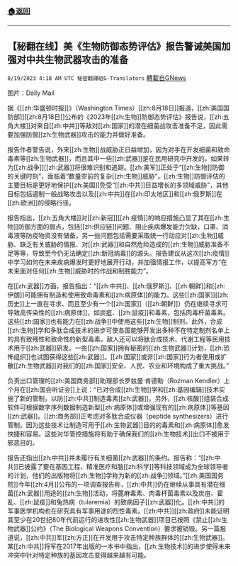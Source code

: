 ###  [:house:返回](README.md)
---


## 【秘翻在线】美《生物防御态势评估》报告警诫美国加强对中共生物武器攻击的准备
`8/19/2023 4:18 AM UTC 秘密翻譯組G-Translators` [轉載自GNews](https://gnews.org/articles/1569877)

图片：Daily Mail

据《[[zh:华盛顿时报]]》（Washington Times）[[zh:8月18日]]报道，[[zh:美国国防部]][[zh:8月18日]]公布的《2023年[[zh:生物]]防御态势评估》报告说，[[zh:五角大楼]]对来自[[zh:中共]]等敌对[[zh:国家]]的潜在细菌战攻击准备不足，因此需要加强防御[[zh:生物武器]]攻击的能力并做好准备。

报告作者警告说，外来[[zh:生物]]战威胁正日益增加，因为对手在开发细菌和致命毒素等[[zh:生物武器]]，而且其中一些[[zh:武器]]是在民用研究中开发的，如果转为[[zh:战争]][[zh:武器]]将很难识别和追踪。[[zh:美军]]正处于“[[zh:生物]]防御的关键时刻”，面临着“数量空前的复杂[[zh:生物]]威胁”。[[zh:生物]]防御评估的主要目标是更好地保护[[zh:美国]]免受“[[zh:中共]]日益增长的多领域威胁”，其他目标包括遏制一般战略攻击以及[[zh:中共]]在[[zh:印太地区]]和[[zh:俄罗斯]]在[[zh:欧洲]]的侵略行径。

报告指出，[[zh:五角大楼]]对[[zh:新冠]][[zh:疫情]]的响应措施凸显了其在[[zh:生物]]防御方面的弱点，包括[[zh:供应链]]问题、阻止疾病爆发能力欠缺，口罩、消毒液等防疫物资没有储备。另一些问题包括需要采取统一行动应对[[zh:生物]]威胁、缺乏有关威胁的情报、对[[zh:武器]]和自然危险造成的[[zh:生物]]威胁准备不足等等，导致至今仍无法确定[[zh:新冠病毒]]的源头。报告建议从这次[[zh:疫情]]中学习如何在未来疾病爆发时更好地展开行动，并加强情报工作，以提高军方“在未来面对任何[[zh:生物]]威胁时的作战和制胜能力”。

在[[zh:武器]]方面，报告指出：“[[zh:中共]]、[[zh:俄罗斯]]、[[zh:朝鲜]]和[[zh:伊朗]]可能拥有制造和使用致命毒素和[[zh:病原体]]的能力。这些[[zh:国家]][[zh:历史]]上一直在寻求、而且至少有一个[[zh:国家]]（[[zh:朝鲜]]）仍在继续寻求可导致高传染性的[[zh:病原体]]，如炭疽、[[zh:鼠疫]]和毒素，包括肉毒杆菌毒素。这些[[zh:国家]]也有能力在[[zh:战争]]中使用这些[[zh:生物]]制剂。此外，合成[[zh:生物]]学和多肽合成技术的进步可使各国能够开发出多种不在特定制剂名单上的具有致残性和致命性的新型毒素。敌人还可以将肽合成技术、代谢工程等民用技术用于[[zh:武器]]研发。一些[[zh:国家]]拥有秘密的[[zh:生物武器]]计划，[[zh:恐怖组织]]也试图获得这些[[zh:武器]]。[[zh:国家]]或非[[zh:国家]]行为者使用或扩散[[zh:生物武器]]对我们的[[zh:国家]]安全、人民、农业和环境构成了重大挑战。”

负责出口管理的[[zh:美国商务部]]助理部长罗兹曼·肯德勒（Rozman Kendler）上个月在[[zh:国会听证会]]上说：“已对合成[[zh:生物]]学和[[zh:基因编辑]]技术实施了新的管制，以防[[zh:中共]]制造毒素[[zh:武器]]。另外，[[zh:核酸]]组装合成软件可根据数字序列数据制造新型[[zh:病原体]]或增强现有的[[zh:病原体]]等基因[[zh:武器]]。[[zh:商务部]]正考虑对多肽合成仪器（peptide synthesizers）进行管制。因为这些技术让制造可用于[[zh:生物武器]]目的的毒素和[[zh:病原体]]愈发快捷和容易。这些对华管控措施将有助于确保我们的[[zh:生物技术]]出口不被用于邪恶目的。

报告还指出[[zh:中共]]并未履行有关细菌[[zh:武器]]的条约。报告称：“[[zh:中共]]已披露了要在基因工程、精准医疗和脑[[zh:科学]]等科技领域成为全球领导者的计划，他们的出版物将[[zh:生物]]学称为新的[[zh:战争]]领域。”[[zh:美国国务院]]今年[[zh:4月]]公布的一项调查报告称，[[zh:中共]]仍在继续从事具有潜在细菌[[zh:武器]]用途的[[zh:生物]]活动，将蓖麻毒素、肉毒杆菌毒素以及炭疽、霍乱、[[zh:鼠疫]]和兔热病（tularemia）的致病因子[[zh:武器]]化。[[zh:中共]]的军事医学机构也在研究具有军事用途的烈性毒素。[[zh:中共]][[zh:政府]]未能证明其至少在20世纪80年代前运行的进攻性[[zh:生物武器]]项目已按照《禁止[[zh:生物武器]]公约》（The Biological Weapons Convention）要求被销毁。另一篇报道说，[[zh:中共]]军[[zh:方正]]在开发用于攻击特定种族群体的[[zh:生物武器]]。某[[zh:中共]]将军在2017年出版的一本书中指出，[[zh:生物技术]]的进步使得未来冲突中针对特定种族的基因攻击变得越来越有可能。
